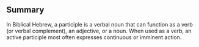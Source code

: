 ## Summary
In Biblical Hebrew, a participle is a verbal noun that can function as a verb (or verbal complement), an adjective, or a noun.  When used as a verb, an active participle most often expresses continuous or imminent action.  
